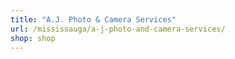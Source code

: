 ```yaml
---
title: "A.J. Photo & Camera Services"
url: /mississauga/a-j-photo-and-camera-services/
shop: shop
---
```

